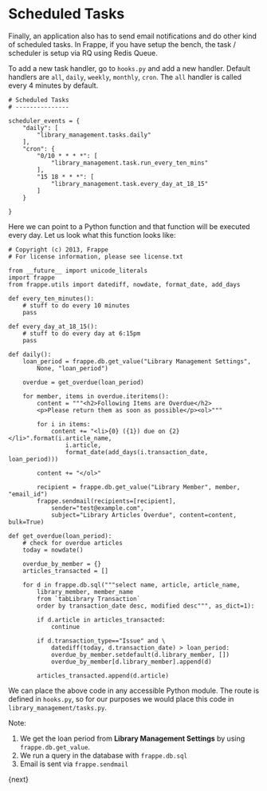 # Scheduled Tasks

Finally, an application also has to send email notifications and do other kind of scheduled tasks. In Frappe, if you have setup the bench, the task / scheduler is setup via RQ using Redis Queue.

To add a new task handler, go to `hooks.py` and add a new handler. Default handlers are `all`, `daily`, `weekly`, `monthly`, `cron`. The `all` handler is called every 4 minutes by default.

	# Scheduled Tasks
	# ---------------

	scheduler_events = {
		"daily": [
			"library_management.tasks.daily"
		],
		"cron": {
			"0/10 * * * *": [
				"library_management.task.run_every_ten_mins"
			],
			"15 18 * * *": [
				"library_management.task.every_day_at_18_15"
			]
		}
			
	}

Here we can point to a Python function and that function will be executed every day. Let us look what this function looks like:

	# Copyright (c) 2013, Frappe
	# For license information, please see license.txt

	from __future__ import unicode_literals
	import frappe
	from frappe.utils import datediff, nowdate, format_date, add_days
	
	def every_ten_minutes():
		# stuff to do every 10 minutes
		pass
		
	def every_day_at_18_15():
		# stuff to do every day at 6:15pm
		pass

	def daily():
		loan_period = frappe.db.get_value("Library Management Settings",
			None, "loan_period")

		overdue = get_overdue(loan_period)

		for member, items in overdue.iteritems():
			content = """<h2>Following Items are Overdue</h2>
			<p>Please return them as soon as possible</p><ol>"""

			for i in items:
				content += "<li>{0} ({1}) due on {2}</li>".format(i.article_name,
					i.article,
					format_date(add_days(i.transaction_date, loan_period)))

			content += "</ol>"

			recipient = frappe.db.get_value("Library Member", member, "email_id")
			frappe.sendmail(recipients=[recipient],
				sender="test@example.com",
				subject="Library Articles Overdue", content=content, bulk=True)

	def get_overdue(loan_period):
		# check for overdue articles
		today = nowdate()

		overdue_by_member = {}
		articles_transacted = []

		for d in frappe.db.sql("""select name, article, article_name,
			library_member, member_name
			from `tabLibrary Transaction`
			order by transaction_date desc, modified desc""", as_dict=1):

			if d.article in articles_transacted:
				continue

			if d.transaction_type=="Issue" and \
				datediff(today, d.transaction_date) > loan_period:
				overdue_by_member.setdefault(d.library_member, [])
				overdue_by_member[d.library_member].append(d)

			articles_transacted.append(d.article)

We can place the above code in any accessible Python module. The route is defined in `hooks.py`, so for our purposes we would place this code in `library_management/tasks.py`.

Note:

1. We get the loan period from **Library Management Settings** by using `frappe.db.get_value`.
1. We run a query in the database with `frappe.db.sql`
1. Email is sent via `frappe.sendmail`

{next}
